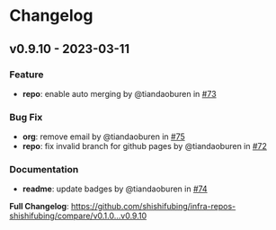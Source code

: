 # Changelog

## v0.9.10 - 2023-03-11

### Feature

- **repo**: enable auto merging by @tiandaoburen in [#73](https://github.com/shishifubing/infra-repos-shishifubing/pull/73)

### Bug Fix

- **org**: remove email by @tiandaoburen in [#75](https://github.com/shishifubing/infra-repos-shishifubing/pull/75)
- **repo**: fix invalid branch for github pages by @tiandaoburen in [#72](https://github.com/shishifubing/infra-repos-shishifubing/pull/72)

### Documentation

- **readme**: update badges by @tiandaoburen in [#74](https://github.com/shishifubing/infra-repos-shishifubing/pull/74)

**Full Changelog**: https://github.com/shishifubing/infra-repos-shishifubing/compare/v0.1.0...v0.9.10
